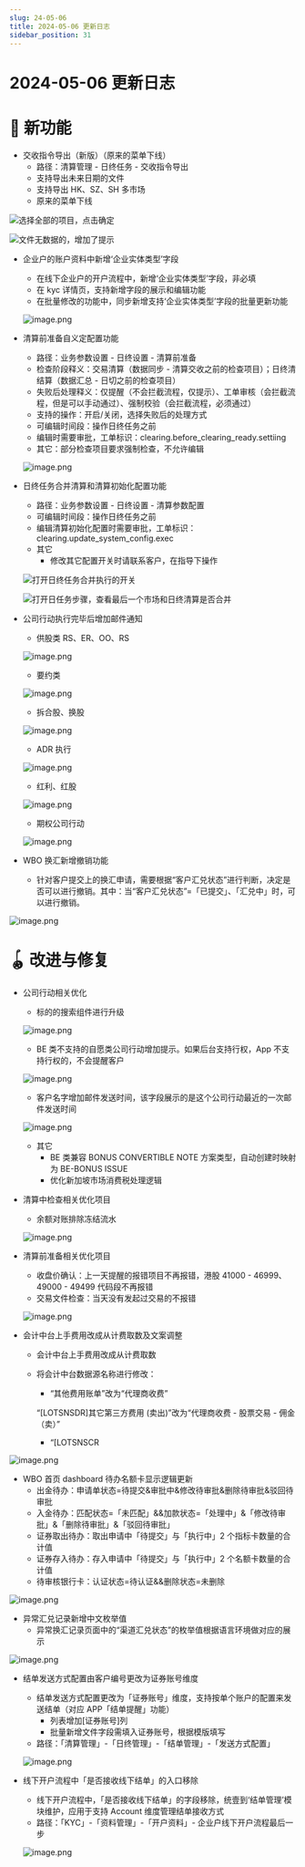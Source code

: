 ```yaml
---
slug: 24-05-06
title: 2024-05-06 更新日志
sidebar_position: 31
---
```



# 2024-05-06 更新日志


# 🎉 新功能

- 交收指令导出（新版）（原来的菜单下线）
    - 路径：清算管理 - 日终任务 - 交收指令导出
    - 支持导出未来日期的文件
    - 支持导出 HK、SZ、SH 多市场
    - 原来的菜单下线

![选择全部的项目，点击确定](/assets/896e6357e4eb8704b81ce96b8beeca7b.png)


![文件无数据的，增加了提示](/assets/bc61ef9344b23fd14c4015fa87dbb18d.png)

- 企业户的账户资料中新增‘企业实体类型’字段
    - 在线下企业户的开户流程中，新增‘企业实体类型’字段，非必填
    - 在 kyc 详情页，支持新增字段的展示和编辑功能
    - 在批量修改的功能中，同步新增支持‘企业实体类型’字段的批量更新功能

    ![image.png](/assets/8b558d4fcbd5e4ffe2cf2c50ed0dc9d0.png)

- 清算前准备自义定配置功能
    - 路径：业务参数设置 - 日终设置 - 清算前准备
    - 检查阶段释义：交易清算（数据同步 - 清算交收之前的检查项目）；日终清结算（数据汇总 - 日切之前的检查项目）
    - 失败后处理释义：仅提醒（不会拦截流程，仅提示）、工单审核（会拦截流程，但是可以手动通过）、强制校验（会拦截流程，必须通过）
    - 支持的操作：开启/关闭，选择失败后的处理方式
    - 可编辑时间段：操作日终任务之前
    - 编辑时需要审批，工单标识：clearing.before_clearing_ready.settiing
    - 其它：部分检查项目要求强制检查，不允许编辑

    ![image.png](/assets/5d0fbf0fdc102469eaf34a49c9c85395.png)

- 日终任务合并清算和清算初始化配置功能
    - 路径：业务参数设置 - 日终设置 - 清算参数配置
    - 可编辑时间段：操作日终任务之前
    - 编辑清算初始化配置时需要审批，工单标识：clearing.update_system_config.exec
    - 其它
        - 修改其它配置开关时请联系客户，在指导下操作

    ![打开日终任务合并执行的开关](/assets/a1255a5e4b1d219e178e6ea235862dff.png)


    ![打开日任务步骤，查看最后一个市场和日终清算是否合并](/assets/6a85d424ce576e04b1d6ad987be5d300.png)

- 公司行动执行完毕后增加邮件通知
    - 供股类 RS、ER、OO、RS

    ![image.png](/assets/f45c19183809e0fe92197dcfe884ea40.png)

    - 要约类

    ![image.png](/assets/1689f42dd48e1c7e2fc1797ac02e9854.png)

    - 拆合股、换股

    ![image.png](/assets/4f685c846a05bdc3cda989a7b9c1fd12.png)

    - ADR 执行

    ![image.png](/assets/011a1febe7188da7b4e720d67d147f8d.png)

    - 红利、红股

    ![image.png](/assets/f05d39f723ca2eaf9854e0ab1d995b23.png)

    - 期权公司行动

    ![image.png](/assets/b425c9e9fc85836590bee4ecc2fab88c.png)

- WBO 换汇新增撤销功能
    - 针对客户提交上的换汇申请，需要根据“客户汇兑状态”进行判断，决定是否可以进行撤销。其中：当“客户汇兑状态”=「已提交」、「汇兑中」时，可以进行撤销。

![image.png](/assets/a42c57aa6470a7672f02cc1278a4836a.png)


# 🪀 改进与修复

- 公司行动相关优化
    - 标的的搜索组件进行升级

    ![image.png](/assets/2915d7b337f2fa395da15a31b48f0cdb.png)

    - BE 类不支持的自愿类公司行动增加提示。如果后台支持行权，App 不支持行权的，不会提醒客户

    ![image.png](/assets/2cac8a7a9af2fba3948ff14b38c0df8c.png)

    - 客户名字增加邮件发送时间，该字段展示的是这个公司行动最近的一次邮件发送时间

    ![image.png](/assets/b29bc1c2e350baf934876a1a3cfd34c1.png)

    - 其它
        - BE 类兼容 BONUS CONVERTIBLE NOTE 方案类型，自动创建时映射为 BE-BONUS ISSUE
        - 优化新加坡市场消费税处理逻辑
- 清算中检查相关优化项目
    - 余额对账排除冻结流水

    ![image.png](/assets/259e6e393a6bbb7a2290504251c70177.png)

- 清算前准备相关优化项目
    - 收盘价确认：上一天提醒的报错项目不再报错，港股 41000 - 46999、49000 - 49499 代码段不再报错
    - 交易文件检查：当天没有发起过交易的不报错

    ![image.png](/assets/a7b7ac28d5bc7883054d6cf36dd4c3ee.png)

- 会计中台上手费用改成从计费取数及文案调整
    - 会计中台上手费用改成从计费取数
    - 将会计中台数据源名称进行修改：
        - “其他费用账单”改为“代理商收费”

        “[LOTSNSDR]其它第三方费用 (卖出)”改为“代理商收费 - 股票交易 - 佣金（卖）”

        - “[LOTSNSCR

![image.png](/assets/8ccd91b5b5f3f09bf2593bc79e90fc7f.png)

- WBO 首页 dashboard 待办名额卡显示逻辑更新
    - 出金待办：申请单状态=待提交&审批中&修改待审批&删除待审批&驳回待审批
    - 入金待办：匹配状态=「未匹配」&&加款状态=「处理中」&「修改待审批」&「删除待审批」&「驳回待审批」
    - 证券取出待办：取出申请中「待提交」与「执行中」2 个指标卡数量的合计值
    - 证券存入待办：存入申请中「待提交」与「执行中」2 个名额卡数量的合计值
    - 待审核银行卡：认证状态=待认证&&删除状态=未删除

![image.png](/assets/039df796bb4ddb3c1bc07eb49677492d.png)

- 异常汇兑记录新增中文枚举值
    - 异常换汇记录页面中的“渠道汇兑状态”的枚举值根据语言环境做对应的展示

![image.png](/assets/1d9c6e82c674bf6fea2a27c15b21b257.png)

- 结单发送方式配置由客户编号更改为证券账号维度
    - 结单发送方式配置更改为「证券账号」维度，支持按单个账户的配置来发送结单（对应 APP「结单提醒」功能）
        - 列表增加[证券账号]列
        - 批量新增文件字段需填入证券账号，根据模版填写
    - 路径：「清算管理」-「日终管理」-「结单管理」-「发送方式配置」

    ![image.png](/assets/1798199a0d4000e8225721504d67df51.png)

- 线下开户流程中「是否接收线下结单」的入口移除
    - 线下开户流程中，「是否接收线下结单」的字段移除，统壹到‘结单管理’模块维护，应用于支持 Account 维度管理结单接收方式
    - 路径：「KYC」-「资料管理」-「开户资料」- 企业户线下开户流程最后一步

    ![image.png](/assets/8fe67e7695bf5e2774ca7d9d24432e31.png)

